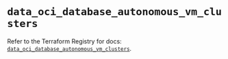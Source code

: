 # `data_oci_database_autonomous_vm_clusters`

Refer to the Terraform Registry for docs: [`data_oci_database_autonomous_vm_clusters`](https://registry.terraform.io/providers/oracle/oci/6.18.0/docs/data-sources/database_autonomous_vm_clusters).
